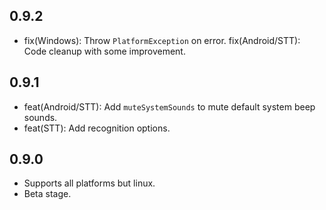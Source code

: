 ## 0.9.2
* fix(Windows): Throw `PlatformException` on error.
fix(Android/STT): Code cleanup with some improvement.

## 0.9.1
* feat(Android/STT): Add `muteSystemSounds` to mute default system beep sounds.
* feat(STT): Add recognition options.

## 0.9.0

* Supports all platforms but linux.
* Beta stage.
